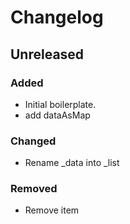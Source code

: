 # Changelog

## Unreleased

### Added

- Initial boilerplate.
- add dataAsMap

### Changed

- Rename \_data into \_list

### Removed

- Remove item
